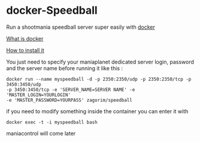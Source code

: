 # docker-Speedball

Run a shootmania speedball server super easily with [docker](https://www.docker.com/)

[What is docker](https://www.docker.com/whatisdocker/) 

[How to install it](https://docs.docker.com/installation/debian/)

You just need to specify your maniaplanet dedicated server login, password and the server name before running it like this :

```
docker run --name myspeedball -d -p 2350:2350/udp -p 2350:2350/tcp -p 3450:3450/udp
-p 3450:3450/tcp -e 'SERVER_NAME=SERVER NAME' -e 'MASTER_LOGIN=YOURLOGIN' 
-e 'MASTER_PASSWORD=YOURPASS' zagorim/speedball
```

if you need to modify something inside the container you can enter it with 

    docker exec -t -i myspeedball bash

maniacontrol will come later
